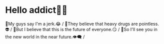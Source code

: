 # Hello addict🧠🌿
 🍁My guys say I'm a jerk.😂 /
 🚬They believe that heavy drugs are pointless.👽 /
 🤚But I believe that this is the future of everyone.😏 /
 🌌So I'll see you in the new world in the near future.👁‍🗨 /
<!--
**untilted420/untilted420** is a ✨ _special_ ✨ repository because its `README.md` (this file) appears on your GitHub profile.

Here are some ideas to get you started:

- 🔭 I’m currently working on ...
- 🌱 I’m currently learning ...
- 👯 I’m looking to collaborate on ...
- 🤔 I’m looking for help with ...
- 💬 Ask me about ...
- 📫 How to reach me: ...
- 😄 Pronouns: ...
- ⚡ Fun fact: ...
-->

